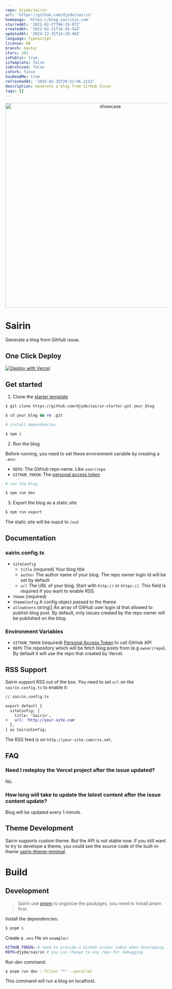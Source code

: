 ```yaml
---
repo: djyde/sairin
url: 'https://github.com/djyde/sairin'
homepage: 'https://blog.sairinjs.com'
starredAt: '2022-02-27T04:29:07Z'
createdAt: '2022-02-21T16:45:54Z'
updatedAt: '2024-12-31T14:29:49Z'
language: TypeScript
license: NA
branch: master
stars: 201
isPublic: true
isTemplate: false
isArchived: false
isFork: false
hasReadMe: true
refreshedAt: '2025-02-25T20:22:06.215Z'
description: Generate a blog from GitHub Issue
tags: []
---
```



<p align="center">
  <img width="640" src="https://user-images.githubusercontent.com/914329/155258608-6f1ecbdd-d1e0-4ee0-813f-4c02d92c13ec.png" alt="showcase">
</p>


# Sairin

Generate a blog from GitHub issue.

## One Click Deploy

<a target="_blank" href="https://vercel.com/new/clone?repository-url=https%3A%2F%2Fgithub.com%2Fdjyde%2Fsairin-starter&env=GITHUB_TOKEN&envDescription=GitHub%20personal%20access%20token&envLink=https%3A%2F%2Fgithub.com%2Fsettings%2Ftokens"><img src="https://vercel.com/button" alt="Deploy with Vercel"/></a>

## Get started

1. Clone the [starter template](https://github.com/djyde/sairin-starter)

```bash
$ git clone https://github.com/djyde/sairin-starter.git your_blog

$ cd your_blog && rm .git

# install dependencies

$ npm i
```

2. Run the blog

Before running, you need to set these environment variable by creating a `.env`:

- `REPO`: The GitHub repo name. Like `user/repo`
- `GITHUB_TOKEN`: The [personal access token](https://github.com/settings/tokens)

```bash
# run the blog

$ npm run dev
```

3. Export the blog as a static site

```bash
$ npm run export
```

The static site will be ouput to `/out`

## Documentation

### sairin.config.ts

- `siteConfig`
  - `title` (required) Your blog title
  - `author` The author name of your blog. The repo owner login id will be set by default
  - `url` The URL of your blog. Start with `http://` or `https://`. This field is required if you want to enable RSS.
- `theme` (required)
- `themeConfig` A config object passed to the theme
- `allowUsers` string[] An array of GitHub user login id that allowed to publish blog post. By default, only issues created by the repo owner will be published on the blog.

### Environment Variables

- `GITHUB_TOKEN` (required) [Personal Access Token](https://github.com/settings/tokens) to call GitHub API
- `REPO` The repository which will be fetch blog posts from (e.g `owner/repo`). By default it will use the repo that created by Vercel.

## RSS Support

Sairin support RSS out of the box. You need to set `url` on the `sairin.config.ts` to enable it:

```diff
// sairin.config.ts

export default {
  siteConfig: {
    title: 'Sairin',
+   url: 'http://your-site.com'
  },
} as SairinConfig;
```

The RSS feed is on `http://your-site.com/rss.xml`.

## FAQ

### Need I redeploy the Vercel project after the issue updated?

No.

### How long will take to update the latest content after the issue content update?

Blog will be updated every 1 minute.

## Theme Development

Sairin supports custom theme. But the API is not stable now. If you still want to try to develope a theme, you could see the source code of the built-in theme [sairin-theme-minimal](https://github.com/djyde/sairin/tree/master/packages/sairin-theme-minimal).

# Build

## Development

> Sairin use [pnpm](https://pnpm.io) to organize the packages, you need to install pnpm first.

Install the dependencies:

```bash
$ pnpm i
```

Create a `.env` file on `example/`:

```bash
GITHUB_TOKEN= # need to provide a GitHub access token when developing, or it will reach the API request rate limit.
REPO=djyde/sairin # you can change to any repo for debugging
```

Run dev command:

```bash
$ pnpm run dev --filter "*" --parallel
```

This command will run a blog on localhost.
